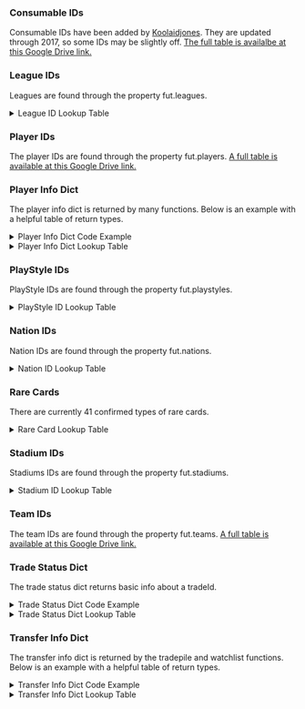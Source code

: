 ### Consumable IDs
Consumable IDs have been added by [Koolaidjones](https://github.com/koolaidjones/FUT-Consumables-Resource-IDs). They are updated through 2017, so some IDs may be slightly off. [The full table is availalbe at this Google Drive link.](https://docs.google.com/spreadsheets/d/1mzfX_quYxVhQ_kkmugO3gQtHwPSQnKTLVeDHiinI1jA/edit?usp=sharing)

### League IDs
Leagues are found through the property fut.leagues.
<details>
<summary>League ID Lookup Table</summary><p>
<!-- alternative placement of p shown above -->

| ID    | League                                  |
|-------|-----------------------------------------|
| 1     |  'Alka Superliga'                       |
| 4     |  'Belgium Pro League'                   |
| 7     |  'Liga do Brasil'                       |
| 10    |  'Eredivisie'                           |
| 13    |  'Premier League'                       |
| 14    |  'EFL Championship'                     |
| 16    |  'Ligue 1 Conforama'                    |
| 17    |  'Domino’s Ligue 2'                     |
| 19    |  'Bundesliga'                           |
| 20    |  'Bundesliga 2'                         |
| 31    |  'Calcio A'                             |
| 32    |  'Calcio B'                             |
| 39    |  'Major League Soccer'                  |
| 41    |  'Eliteserien'                          |
| 50    |  'Scottish Premiership'                 |
| 51    |  'Scotland League'                      |
| 53    |  'LaLiga Santander'                     |
| 54    |  'LaLiga 1 I 2 I 3'                     |
| 56    |  'Allsvenskan'                          |
| 57    |  'Colombia Apertura'                    |
| 58    |  'Colombia Clausura'                    |
| 60    |  'EFL League One'                       |
| 61    |  'EFL League Two'                       |
| 63    |  'Hellas Liga'                          |
| 65    |  'SSE Airtricity League'                |
| 66    |  'Ekstraklasa'                          |
| 67    |  'Russian Football Premier League'      |
| 68    |  'Süper Lig'                            |
| 76    |  'Rest of World'                        |
| 78    |  "Men's National"                       |
| 80    |  'Österreichische   Fußball-Bundesliga' |
| 83    |  'K LEAGUE Classic'                     |
| 84    |  'Mexican Clausura'                     |
| 85    |  'Mexican Apertura'                     |
| 152   |  'Torneo de Primera'                    |
| 153   |  'Torneo de Primera'                    |
| 156   |  'Chile Apertura'                       |
| 157   |  'Chile Clausura'                       |
| 189   |  'Raiffeisen Super League'              |
| 308   |  'Liga NOS'                             |
| 319   |  'Česká Liga'                           |
| 322   |  'Finnliiga'                            |
| 332   |  'Ukrayina Liha'                        |
| 335   |  'Campeonato Scotiabank'                |
| 336   |  'Liga Dimayor'                         |
| 341   |  'LIGA Bancomer MX'                     |
| 347   |  'South African FL'                     |
| 349   |  'Meiji Yasuda J1 League'               |
| 350   |  'Dawry Jameel'                         |
| 351   |  'Hyundai A-League'                     |
| 353   |  'Primera División'                     |
| 371   |  'Scotland League'                      |
| 382   |  'Free Agents'                          |
| 383   |  'Created Players League'               |
| 384   |  'Creation Centre League'               |
| 390   |  'MLS Cup'                              |
| 993   |  'Asia Qualifier'                       |
| 1003  |  'Copa Latinoamericana'                 |
| 1004  |  'Colombia Apertura'                    |
| 1005  |  'Colombia Finalización'                |
| 1006  |  'Chile Apertura'                       |
| 1007  |  'Chile Clausura'                       |
| 1008  |  'Argentina Apertura'                   |
| 1009  |  'Argentina Clausura'                   |
| 2002  |  'Nacional B'                           |
| 2012  |  'China Top League'                     |
| 2025  |  'Liga do Brasil B'                     |
| 2028  |  'World League'                         |
| 2076  |  '3. Liga'                              |
| 2096  |  'Special Teams'                        |
| 2118  |  'Icons'                                |
| 2136  |  "Women's National"                     |
| 2138  |  'International Clubs'                  |
| 2150  |  'REWARDS'                              |
| 10001 |  'Denmark League 2'                     |
| 10004 |  'Belgium League 2'                     |
| 10007 |  'Liga do Brasil 1'                     |
| 10010 |  'Holland League 2'                     |
| 10017 |  'France League 3'                      |
| 10020 |  'Germany League 3'                     |
| 10032 |  'Italy League 3'                       |
| 10041 |  'Norway League 2'                      |
| 10050 |  'Scotland League 2'                    |
| 10054 |  'Spain League 3'                       |
| 10056 |  'Sweden League 2'                      |
| 10061 |  'England League 5'                     |
| 10065 |  'Ireland League 2'                     |
| 10066 |  'Poland League 2'                      |
| 10067 |  'Russia League 2'                      |
| 10076 |  'Rest of World 2'                      |
| 10080 |  'Austria League 2'                     |
| 10083 |  'Korea League 2'                       |
| 10189 |  'Switzerland League 2'                 |
| 10308 |  'Portugal League 2'                    |
| 10335 |  'Chile League 2'                       |
| 10336 |  'Colombia League 2'                    |
| 10341 |  'Mexico League 2'                      |
| 10350 |  'Saudi League 2'                       |
| 10353 |  'Argentina League 2'                   |

</p></details>



### Player IDs
The player IDs are found through the property fut.players. [A full table is available at this Google Drive link.](https://docs.google.com/spreadsheets/d/1ufH7aLh6oUh4q_M4bRP-vpbt6YFclrfeNAlkE7z01iU/edit?usp=sharing)


### Player Info Dict  
The player info dict is returned by many functions. Below is an example with a helpful table of return types.
<details>
<summary>Player Info Dict Code Example</summary><p>
<!-- alternative placement of p shown above -->

```python
>>> #Get first player in my club
>>> fut.club()[0]
[{'assetId': 230621,
  'assists': 0,
  .......}]
```
</p></details>

<details>
<summary>Player Info Dict Lookup Table</summary><p>
<!-- alternative placement of p shown above -->

| field             | type    | description                               |
|-------------------|---------|-------------------------------------------|
| assetId           | int     | unique asset id                           |
| assists           | int     | career assists                            |
| attributeList     | dict    | five primary stats                        |
| bidState          | str     | state of bid                              |
| buyNowPrice       | int     | coins to buy now                          |
| cardType          | int     | <font color="red">unsure</font>           |
| cardsubtypeid     | int     | <font color="red">unsure</font>           |
| contract          | int     | 0-99 games                                |
| count             | ?       | None                                      |
| currentBid        | int     | coins of currentBid (0 if no bids)        |
| discardValue      | int     | coins recieved from quick sell            |
| expires           | int     | seconds until expires from transfer market|
| fitness           | int     | 0-99 fitness                              |
| formation         | str     | current team formation                    |
| id                | int     | unique card id. one asset id can have many card ids (TOTW example) |
| injuryGames       | int     | games until current injury expires        |
| injuryType        | str     | current injury type                       |
| itemState         | str     | what you can do with the current item     |
| itemType          | str     | player, development, training             |
| lastSalePrice     | int     | coins last sold for on transfer market    |
| leagueId          | int     | use fut.leagues() to get dictionary       |
| lifetimeAssists   | int     | career assists again                      |
| lifetimeStats     | dict    | all career stats                          |
| loyaltyBonus      | int     | <font color="red">unsure</font>           |
| morale            | int     | 0-99 ... not sure what this does          |
| nation            | int     | use fut.nations() to get dictionary       |
| offers            | int     | number of bids in transfer market         |
| owners            | int     | number of historical owners               |
| pile              | int     | <font color="red">unsure</font>           |
| playStyle         | int     | use fut.playStyles() to get dictionary    |
| position          | str     | preferred player position                 |
| rareflag          | int     | rare card                                 |
| rating            | int     | 0-99                                      |
| resourceGameYear  | int     | 2018                                      |
| resourceId        | int     | same as assetid                           |
| sellerEstablished | int     | <font color="red">unsure</font>           |
| sellerId          | int     | current seller on transfer market (empty) |
| sellerName        | str     | current seller on transfer market (empty) |
| startingBid       | int     | coins of the first bid on transfer market |
| statsList         | dict    | same as lifetimeStats                     |
| suspension        | int     | red card suspension games remaining       |
| teamid            | int     | use fut.teams() to get dictionary         |
| timestamp         | int     | epoch time that you acquired the item     |
| tradeId           | int     | unique tradeId on transfer market         |
| tradeState        | str     | current State on transfer market          |
| training          | int     | <font color="red">unsure</font>           |
| untradeable       | boolean | listable on the transfer market           |
| untradeableCount  | ?       | <font color="red">unsure</font>           |
| watched           | boolean | currently in watchlist                    |
| year              | int     | 2018                                      |

  </p></details>


### PlayStyle IDs
PlayStyle IDs are found through the property fut.playstyles.
<details>
<summary>PlayStyle ID Lookup Table</summary><p>
<!-- alternative placement of p shown above -->


| ID  | Description   |
|-----|---------------|
| 250 | 'BASIC'       |
| 251 |  'SNIPER'     |
| 252 |  'FINISHER'   |
| 253 |  'DEADEYE'    |
| 254 |  'MARKSMAN'   |
| 255 |  'HAWK'       |
| 256 |  'ARTIST'     |
| 257 |  'ARCHITECT'  |
| 258 |  'POWERHOUSE' |
| 259 |  'MAESTRO'    |
| 260 |  'ENGINE'     |
| 261 |  'SENTINEL'   |
| 262 |  'GUARDIAN'   |
| 263 |  'GLADIATOR'  |
| 264 |  'BACKBONE'   |
| 265 |  'ANCHOR'     |
| 266 |  'HUNTER'     |
| 267 |  'CATALYST'   |
| 268 |  'SHADOW'     |
| 269 |  'WALL'       |
| 270 |  'SHIELD'     |
| 271 |  'CAT'        |
| 272 |  'GLOVE'      |
| 273 |  'GK BASIC'   |

  </p></details>
  
### Nation IDs
Nation IDs are found through the property fut.nations.
<details>
<summary>Nation ID Lookup Table</summary><p>
<!-- alternative placement of p shown above -->


| ID                            | Nation                    |
|-------------------------------|---------------------------|
| 1                             |  'Albania',               |
| 2                             |  'Andorra',               |
| 3                             |  'Armenia',               |
| 4                             |  'Austria',               |
| 5                             |  'Azerbaijan',            |
| 6                             |  'Belarus',               |
| 7                             |  'Belgium',               |
| 8                             |  'Bosnia Herzegovina',    |
| 9                             |  'Bulgaria',              |
| 10                            |  'Croatia',               |
| 11                            |  'Cyprus',                |
| 12                            |  'Czech Republic',        |
| 13                            |  'Denmark',               |
| 14                            |  'England',               |
| 15                            |  'Montenegro',            |
| 16                            |  'Faroe Islands',         |
| 17                            |  'Finland',               |
| 18                            |  'France',                |
| 19                            |  'FYR Macedonia',         |
| 20                            |  'Georgia',               |
| 21                            |  'Germany',               |
| 22                            |  'Greece',                |
| 23                            |  'Hungary',               |
| 24                            |  'Iceland',               |
| 25                            |  'Republic of Ireland',   |
| 26                            |  'Israel',                |
| 27                            |  'Italy',                 |
| 28                            |  'Latvia',                |
| 29                            |  'Liechtenstein',         |
| 30                            |  'Lithuania',             |
| 31                            |  'Luxemburg',             |
| 32                            |  'Malta',                 |
| 33                            |  'Moldova',               |
| 34                            |  'Netherlands',           |
| 35                            |  'Northern Ireland',      |
| 36                            |  'Norway',                |
| 37                            |  'Poland',                |
| 38                            |  'Portugal',              |
| 39                            |  'Romania',               |
| 40                            |  'Russia',                |
| 41                            |  'San Marino',            |
| 42                            |  'Scotland',              |
| 43                            |  'Slovakia',              |
| 44                            |  'Slovenia',              |
| 45                            |  'Spain',                 |
| 46                            |  'Sweden',                |
| 47                            |  'Switzerland',           |
| 48                            |  'Turkey',                |
| 49                            |  'Ukraine',               |
| 50                            |  'Wales',                 |
| 51                            |  'Serbia',                |
| 52                            |  'Argentina',             |
| 53                            |  'Bolivia',               |
| 54                            |  'Brazil',                |
| 55                            |  'Chile',                 |
| 56                            |  'Colombia',              |
| 57                            |  'Ecuador',               |
| 58                            |  'Paraguay',              |
| 59                            |  'Peru',                  |
| 60                            |  'Uruguay',               |
| 61                            |  'Venezuela',             |
| 62                            |  'Anguilla',              |
| 63                            |  'Antigua & Barbuda',     |
| 64                            |  'Aruba',                 |
| 65                            |  'Bahamas',               |
| 66                            |  'Barbados',              |
| 67                            |  'Belize',                |
| 68                            |  'Bermuda',               |
| 69                            |  'British Virgin Isles',  |
| 70                            |  'Canada',                |
| 71                            |  'Cayman Islands',        |
| 72                            |  'Costa Rica',            |
| 73                            |  'Cuba',                  |
| 74                            |  'Dominica',              |
| 75                            |  'International',         |
| 76                            |  'El Salvador',           |
| 77                            |  'Grenada',               |
| 78                            |  'Guatemala',             |
| 79                            |  'Guyana',                |
| 80                            |  'Haiti',                 |
| 81                            |  'Honduras',              |
| 82                            |  'Jamaica',               |
| 83                            |  'Mexico',                |
| 84                            |  'Montserrat',            |
| 85                            |  'Netherlands Antilles',  |
| 86                            |  'Nicaragua',             |
| 87                            |  'Panama',                |
| 88                            |  'Puerto Rico',           |
| 89                            |  'St Kitts Nevis',        |
| 90                            |  'St Lucia',              |
| 91                            |  'St Vincent Grenadine',  |
| 92                            |  'Suriname',              |
| 93                            |  'Trinidad & Tobago',     |
| 94                            |  'Turks & Caicos',        |
| 95                            |  'United States',         |
| 96                            |  'US Virgin Islands',     |
| 97                            |  'Algeria',               |
| 98                            |  'Angola',                |
| 99                            |  'Benin',                 |
| 100                           |  'Botswana',              |
| 101                           |  'Burkina Faso',          |
| 102                           |  'Burundi',               |
| 103                           |  'Cameroon',              |
| 104                           |  'Cape Verde Islands',    |
| 105                           |  'CAR',                   |
| 106                           |  'Chad',                  |
| 107                           |  'Congo',                 |
| 108                           |  'Ivory Coast',           |
| 109                           |  'Djibouti',              |
| 110                           |  'DR Congo',              |
| 111                           |  'Egypt',                 |
| 112                           |  'Equatorial Guinea',     |
| 113                           |  'Eritrea',               |
| 114                           |  'Ethiopia',              |
| 115                           |  'Gabon',                 |
| 116                           |  'Gambia',                |
| 117                           |  'Ghana',                 |
| 118                           |  'Guinea',                |
| 119                           |  'Guinea Bissau',         |
| 120                           |  'Kenya',                 |
| 121                           |  'Lesotho',               |
| 122                           |  'Liberia',               |
| 123                           |  'Libya',                 |
| 124                           |  'Madagascar',            |
| 125                           |  'Malawi',                |
| 126                           |  'Mali',                  |
| 127                           |  'Mauritania',            |
| 128                           |  'Mauritius',             |
| 129                           |  'Morocco',               |
| 130                           |  'Mozambique',            |
| 131                           |  'Namibia',               |
| 132                           |  'Niger',                 |
| 133                           |  'Nigeria',               |
| 134                           |  'Rwanda',                |
| 135                           |  'São Tomé & Príncipe',   |
| 136                           |  'Senegal',               |
| 137                           |  'Seychelles',            |
| 138                           |  'Sierra Leone',          |
| 139                           |  'Somalia',               |
| 140                           |  'South Africa',          |
| 141                           |  'Sudan',                 |
| 142                           |  'Swaziland',             |
| 143                           |  'Tanzania',              |
| 144                           |  'Togo',                  |
| 145                           |  'Tunisia',               |
| 146                           |  'Uganda',                |
| 147                           |  'Zambia',                |
| 148                           |  'Zimbabwe',              |
| 149                           |  'Afghanistan',           |
| 150                           |  'Bahrain',               |
| 151                           |  'Bangladesh',            |
| 152                           |  'Bhutan',                |
| 153                           |  'Brunei Darussalam',     |
| 154                           |  'Cambodia',              |
| 155                           |  'China PR',              |
| 156                           |  'Chinese Taipei',        |
| 157                           |  'Guam',                  |
| 158                           |  'Hong Kong',             |
| 159                           |  'India',                 |
| 160                           |  'Indonesia',             |
| 161                           |  'Iran',                  |
| 162                           |  'Iraq',                  |
| 163                           |  'Japan',                 |
| 164                           |  'Jordan',                |
| 165                           |  'Kazakhstan',            |
| 166                           |  'Korea DPR',             |
| 167                           |  'Korea Republic',        |
| 168                           |  'Kuwait',                |
| 169                           |  'Kyrgyzstan',            |
| 170                           |  'Laos',                  |
| 171                           |  'Lebanon',               |
| 172                           |  'Macau',                 |
| 173                           |  'Malaysia',              |
| 174                           |  'Maldives',              |
| 175                           |  'Mongolia',              |
| 176                           |  'Myanmar',               |
| 177                           |  'Nepal',                 |
| 178                           |  'Oman',                  |
| 179                           |  'Pakistan',              |
| 180                           |  'Palestinian Authority', |
| 181                           |  'Philippines',           |
| 182                           |  'Qatar',                 |
| 183                           |  'Saudi Arabia',          |
| 184                           |  'Singapore',             |
| 185                           |  'Sri Lanka',             |
| 186                           |  'Syria',                 |
| 187                           |  'Tajikistan',            |
| 188                           |  'Thailand',              |
| 189                           |  'Turkmenistan',          |
| 190                           |  'United Arab Emirates',  |
| 191                           |  'Uzbekistan',            |
| 192                           |  'Vietnam',               |
| 193                           |  'Yemen',                 |
| 194                           |  'American Samoa',        |
| 195                           |  'Australia',             |
| 196                           |  'Cook Islands',          |
| 197                           |  'Fiji',                  |
| 198                           |  'New Zealand',           |
| 199                           |  'Papua New Guinea',      |
| 200                           |  'Samoa',                 |
| 201                           |  'Solomon Islands',       |
| 202                           |  'Tahiti',                |
| 203                           |  'Tonga',                 |
| 204                           |  'Vanuatu',               |
| 205                           |  'Gibraltar',             |
| 206                           |  'Greenland',             |
| 207                           |  'Dominican Republic',    |
| 208                           |  'Estonia',               |
| 209                           |  'Created Players',       |
| 210                           |  'Free Agents',           |
| 211                           |  'Rest of World',         |
| 212                           |  'Timor-Leste',           |
| 213                           |  'Chinese Taipei',        |
| 214                           |  'Comoros',               |
| 215                           |  'New Caledonia',         |
| 219                           |  'Kosovo'                 |

  </p></details>
  

### Rare Cards
There are currently 41 confirmed types of rare cards.

<details>
<summary>Rare Card Lookup Table</summary><p>
<!-- alternative placement of p shown above -->

| Description  | ID |
|--------------|----|
| NONE         | 0  |
| RARE         | 1  |
| LOCK         | 2  |
| TOTW         | 3  |
| PURPLE       | 4  |
| TOTY         | 5  |
| RB           | 6  |
| GREEN        | 7  |
| ORANGE       | 8  |
| PINK         | 9  |
| TEAL         | 10 |
| TOTS         | 11 |
| LEGEND       | 12 |
| WC           | 13 |
| UNICEF       | 14 |
| OLDIMOTM     | 15 |
| FUTTY        | 16 |
| STORYMODE    | 17 |
| CHAMPION     | 18 |
| CMOTM        | 19 |
| IMOTM        | 20 |
| OTW          | 21 |
| HALLOWEEN    | 22 |
| MOVEMBER     | 23 |
| SBC          | 24 |
| SBCP         | 25 |
| PROMOA       | 26 |
| PROMOB       | 27 |
| AWARD        | 28 |
| BDAY         | 30 |
| UNITED       | 31 |
| FUTMAS       | 32 |
| RTRC         | 33 |
| PTGS         | 34 |
| FOF          | 35 |
| MARQUEE      | 36 |
| CHAMPIONSHIP | 37 |
| EUMOTM       | 38 |
| TOTT         | 39 |
| RRC          | 40 |
| RRR          | 41 |

  </p></details>

### Stadium IDs
Stadiums IDs are found through the property fut.stadiums.
<details>
<summary>Stadium ID Lookup Table</summary><p>
<!-- alternative placement of p shown above -->

| ID  | Stadium                                 |
|-----|-----------------------------------------|
| 1   | 'Old Trafford'                          |
| 2   | 'Santiago Bernabéu'                     |
| 4   | 'Stade Gerland'                         |
| 5   | 'San Siro'                              |
| 6   | 'Camp Nou'                              |
| 8   | 'Stadio Delle Alpi'                     |
| 9   | 'Signal Iduna Park'                     |
| 10  | 'Estadio Mestalla'                      |
| 13  | 'Anfield'                               |
| 14  | 'Parc des Princes'                      |
| 15  | 'Amsterdam ArenA'                       |
| 16  | 'Stade Felix Bollaert'                  |
| 17  | 'Constant Vanden Stock'                 |
| 25  | 'Closed Square Style'                   |
| 26  | 'Forest Park Stadium'                   |
| 28  | 'Stamford Bridge'                       |
| 29  | 'Orange Vélodrome'                      |
| 30  | 'Veltins Arena'                         |
| 32  | 'Crown Lane'                            |
| 33  | 'Union Park Stadium'                    |
| 34  | 'Town Park'                             |
| 35  | 'Euro Park'                             |
| 37  | 'Div 3 Euro Style'                      |
| 38  | 'Urban Training'                        |
| 39  | 'Rural Training'                        |
| 41  | 'Volksparkstadion'                      |
| 42  | 'Estadio Vicente Calderón'              |
| 100 | "St. James' Park"                       |
| 102 | 'José Alvalade'                         |
| 104 | 'Estadio Azteca'                        |
| 107 | 'Estádio da Luz'                        |
| 108 | 'Seoul Sang-am Stadium'                 |
| 110 | 'Daegu Stadium'                         |
| 111 | 'Estádio do Dragão'                     |
| 112 | 'Fratton Park'                          |
| 113 | "St. Mary's Stadium"                    |
| 115 | 'Villa Park'                            |
| 116 | 'White Hart Lane'                       |
| 124 | 'Small Olympic'                         |
| 127 | 'Large Olympic'                         |
| 129 | 'Large Square'                          |
| 133 | 'Mercedes-Benz Arena'                   |
| 134 | 'HDI Arena'                             |
| 135 | 'Olympiastadion'                        |
| 137 | 'Allianz Arena'                         |
| 138 | 'Commerzbank Arena'                     |
| 147 | 'Stadion Europa'                        |
| 149 | 'Al Jayeed Stadium'                     |
| 153 | 'Aloha Park'                            |
| 155 | 'Wembley Stadium'                       |
| 345 | 'King Abdullah Sports City'             |
| 156 | 'Emirates Stadium'                      |
| 157 | 'Stadio Olimpico'                       |
| 158 | 'Estadio de las Artes'                  |
| 161 | 'StubHub Center'                        |
| 163 | 'Jalisco'                               |
| 165 | 'Stade de Suisse'                       |
| 172 | 'StadiumName_172_FIWC-Stadium_FullChar' |
| 174 | 'Stadio Comunale'                       |
| 175 | 'Arena del Centenario'                  |
| 176 | 'Waldstadion'                           |
| 177 | 'La Canchita'                           |
| 178 | 'Stadion Neder'                         |
| 179 | 'Stade Municipal'                       |
| 180 | 'Ivy Lane'                              |
| 181 | 'El Grandioso'                          |
| 182 | 'Stadion 23. Maj'                       |
| 183 | 'Estadio El Medio'                      |
| 184 | 'North America'                         |
| 185 | 'South America'                         |
| 186 | 'Southern Europe'                       |
| 187 | 'Eastern Europe'                        |
| 188 | 'Central Europe'                        |
| 189 | 'United Kingdom'                        |
| 190 | 'Asia'                                  |
| 192 | 'El Libertador'                         |
| 193 | 'Stadio Classico'                       |
| 194 | 'Eastpoint Arena'                       |
| 195 | 'Stadion Olympik'                       |
| 196 | 'Stadion Hanguk'                        |
| 197 | 'O Dromo'                               |
| 211 | 'Estadio Chamartin'                     |
| 212 | 'Estadio Presidente G.Lopes'            |
| 213 | 'Green Point Stadium'                   |
| 214 | 'Durban Stadium'                        |
| 215 | 'Ellis Park Stadium'                    |
| 216 | 'Soccer City Stadium'                   |
| 217 | 'Free State Stadium'                    |
| 218 | 'Nelson Mandela Bay Stadium'            |
| 219 | 'Mbombela Stadium'                      |
| 220 | 'Peter Mokaba Stadium'                  |
| 221 | 'Royal Bafokeng Stadium'                |
| 222 | 'Loftus Versfeld Stadium'               |
| 223 | 'Friður Stadium'                        |
| 224 | 'Satta Stadium'                         |
| 225 | 'Akaaroa Stadium'                       |
| 226 | 'Hasiti Arena'                          |
| 227 | 'Salam Stadium'                         |
| 228 | 'Court Lane'                            |
| 229 | "Arena D'Oro"                           |
| 233 | 'Peuan Arena'                           |
| 234 | 'Pyonghwa Stadium'                      |
| 235 | 'Udugu Stadium'                         |
| 236 | 'El Coloso'                             |
| 238 | 'Africa'                                |
| 246 | 'Etihad Stadium'                        |
| 247 | 'Allianz Stadium'                       |
| 248 | 'BC Place Stadium'                      |
| 249 | 'Molton Road'                           |
| 250 | 'Oceanic Arena'                         |
| 253 | 'Olympic Stadium'                       |
| 254 | 'Municipal Stadium Poznan'              |
| 255 | 'National Stadium Warsaw'               |
| 256 | 'Arena Gdansk'                          |
| 257 | 'Municipal Stadium Wroclaw'             |
| 258 | 'Metalist Stadium'                      |
| 259 | 'Arena Lviv'                            |
| 260 | 'Donbass Arena'                         |
| 261 | 'Sanderson Park'                        |
| 262 | 'King Fahd Stadium'                     |
| 264 | 'La Bombonera'                          |
| 265 | 'Goodison Park'                         |
| 267 | 'Arena Amazonia'                        |
| 268 | 'Arena da Baixada'                      |
| 269 | 'Arena de Sao Paulo'                    |
| 270 | 'Arena Fonte Nova'                      |
| 271 | 'Arena Pantanal'                        |
| 272 | 'Arena Pernambuco'                      |
| 273 | 'Estadio Beira-Rio'                     |
| 274 | 'Estadio Castelao'                      |
| 275 | 'Estadio das Dunas'                     |
| 276 | 'Estadio do Maracana'                   |
| 277 | 'Estadio Mineirao'                      |
| 278 | 'Estadio Nacional'                      |
| 279 | 'Baba Yetu Stadium'                     |
| 282 | 'Stade du 13 Octobre'                   |
| 285 | 'Stade du Lukanga'                      |
| 286 | 'Estadio de las Cascadas'               |
| 287 | 'El Grandioso de las Pampas'            |
| 288 | 'Singeom Stadium'                       |
| 289 | 'Shibusaka Stadium'                     |
| 290 | 'Gold Lake Stadium'                     |
| 291 | 'Stadio San Dalla Pace'                 |
| 316 | 'Training Centre'                       |
| 325 | 'Boleyn Ground'                         |
| 326 | 'Stadium of Light'                      |
| 327 | 'The Hawthorns'                         |
| 329 | 'Carrow Road'                           |
| 330 | 'Selhurst Park'                         |
| 331 | 'Stoke City FC Stadium'                 |
| 332 | 'KCOM Stadium'                          |
| 333 | 'Liberty Stadium'                       |
| 335 | 'King Power Stadium'                    |
| 336 | 'Turf Moor'                             |
| 337 | 'Loftus Road'                           |
| 340 | 'The Amex Stadium'                      |
| 341 | 'CenturyLink Field'                     |
| 343 | 'BORUSSIA-PARK'                         |
| 344 | 'El Monumental'                         |
| 345 | 'King Abdullah Sports City'             |
| 347 | 'Vicarage Road'                         |
| 348 | 'Vitality Stadium'                      |
| 349 | 'Riverside Stadium'                     |
| 353 | 'Training Ground'                       |
| 354 | 'Suita City Football Stadium'           |
| 355 | 'London Stadium'                        |
| 358 | 'EA SPORTS FIFA Stadium'                |
| 364 | 'Wanda Metropolitano'                   |
| 372 | 'Luzhniki Stadium'                      |
| 373 | 'Saint Petersburg Stadium'              |
| 374 | 'Kazan Arena'                           |
| 375 | 'Samara Arena'                          |
| 376 | 'Fisht Stadium'                         |
| 377 | 'Nizhny Novgorod Stadium'               |
| 378 | 'Spartak Stadium'                       |
| 379 | 'Rostov Arena'                          |
| 380 | 'Ekaterinburg Arena'                    |
| 381 | 'Mordovia Arena'                        |
| 382 | 'Volgograd Arena'                       |
| 383 | 'Kaliningrad Stadium'                   |
| 384 | 'Kirklees Stadium'                      |
 
</p></details> 
 
 
### Team IDs
The team IDs are found through the property fut.teams. [A full table is available at this Google Drive link.](https://docs.google.com/spreadsheets/d/1_KdX2lYJOYyhdFkEYhyT8QZuCyznMVNtuBAJo4prHWs/edit?usp=sharing)


### Trade Status Dict
The trade status dict returns basic info about a tradeId. 
<details>
<summary>Trade Status Dict Code Example</summary><p>
<!-- alternative placement of p shown above -->

```python
>>> fut.tradeStatus(16575379694)
[{'tradeId': 16575379694, 
'buyNowPrice': 1800, 
'tradeState': 'closed', 
...}]
```
</p></details>

<details>
<summary>Trade Status Dict Lookup Table</summary><p>
<!-- alternative placement of p shown above -->

| field              | type        | description |
|--------------------|-------------|-------------|
| tradeId            | int         | NA          |
| buNowPrice         | int         | NA          |
| tradeState         | str         | NA          |
| bidState           | str         | NA          |
| startingBid        | int         | NA          |
| id                 | int         | NA          |
| offers             | int         | NA          |
| currentBid         | int         | NA          |
| expires            | int         | NA          |
| sellerEstablished  | int         | NA          |
| sellerId           | int         | NA          |
| sellerName         | str         | NA          |
| watched            | boolean     | NA          |
| resourceId         | int         | NA          |
| discardValue       | int         | NA          |

  </p></details>


  
### Transfer Info Dict  
The transfer info dict is returned by the tradepile and watchlist functions. Below is an example with a helpful table of return types.
<details>
<summary>Transfer Info Dict Code Example</summary><p>
<!-- alternative placement of p shown above -->

```python
>>> #Get first player in my transfers
>>> fut.tradepile()[0]
{'tradeId': 16575379694, 'buyNowPrice': 1800, 'tradeState': 'closed'....}
```
</p></details>

<details>
<summary>Transfer Info Dict Lookup Table</summary><p>
<!-- alternative placement of p shown above -->

| field              | type        | description |
|--------------------|-------------|-------------|
| tradeId            | int         | NA          |
| buNowPrice         | int         | NA          |
| tradeState         | str         | NA          |
| bidState           | str         | NA          |
| startingBid        | int         | NA          |
| id                 | int         | NA          |
| offers             | int         | NA          |
| currentBid         | int         | NA          |
| expires            | int         | NA          |
| sellerEstablished  | int         | NA          |
| sellerId           | int         | NA          |
| sellerName         | str         | NA          |
| watched            | boolean     | NA          |
| resourceId         | int         | NA          |
| discardValue       | int         | NA          |
| timestamp          | int         | NA          |
| rating             | int         | NA          |
| assetId            | int         | NA          |
| itemState          | str         | NA          |
| rareflag           | int         | NA          |
| formation          | str         | NA          |
| leagueId           | int         | NA          |
| injuryType         | str         | NA          |
| injuryGames        | int         | NA          |
| lastSalePrice      | int         | NA          |
| fitness            | int         | NA          |
| training           | int         | NA          |
| suspension         | int         | NA          |
| contract           | int         | NA          |
| position           | str         | NA          |
| playStyle          | int         | NA          |
| itemType           | str         | NA          |
| cardType           | it          | NA          |
| cardsubtypeid      | int         | NA          |
| owners             | int         | NA          |
| untradeable        | boolean     | NA          |
| morale             | int         | NA          |
| statsList          | list        | NA          |
| lifetimeStats      | list        | NA          |
| attributeList      | list(dicts) | NA          |
| teamid             | int         | NA          |
| assists            | int         | NA          |
| lifetimeAssitss    | int         | NA          |
| loyaltyBonus       | int         | NA          |
| pile               | int         | NA          |
| nation             | int         | NA          |
| year               | int         | NA          |
| resourceGameYear   | int         | NA          |
| marketDataMinPrice | int         | NA          |
| marketDataMaxPrice | int         | NA          |
| loans              | int         | NA          |

  </p></details>
  
